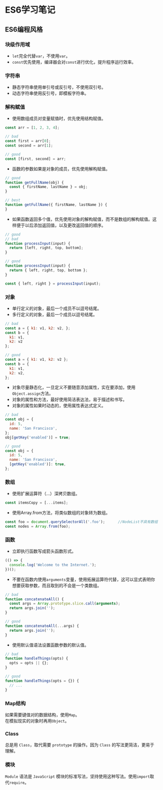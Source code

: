 # ES6学习笔记

## ES6编程风格

### 块级作用域
- `let`完全代替`var`，不使用`var`。
- `const`优先使用，编译器会对`const`进行优化，提升程序运行效率。

### 字符串
- 静态字符串使用单引号或反引号，不使用双引号。
- 动态字符串使用反引号，即模板字符串。

### 解构赋值
- 使用数组成员对变量赋值时，优先使用结构赋值。
```javascript
const arr = [1, 2, 3, 4];

// bad
const first = arr[0];
const second = arr[1];

// good
const [first, second] = arr;
```
- 函数的参数如果是对象的成员，优先使用解构赋值。
```javascript
// good
function getFullName(obj) {
  const { firstName, lastName } = obj;
}

// best
function getFullName({ firstName, lastName }) {
}
```
- 如果函数返回多个值，优先使用对象的解构赋值，而不是数组的解构赋值。这样便于以后添加返回值，以及更改返回值的顺序。
```javascript
// good
// bad
function processInput(input) {
  return [left, right, top, bottom];
}

// good
function processInput(input) {
  return { left, right, top, bottom };
}

const { left, right } = processInput(input);
```

### 对象
- 单行定义的对象，最后一个成员不以逗号结尾。  
- 多行定义的对象，最后一个成员以逗号结尾。  
```javascript
// bad
const a = { k1: v1, k2: v2, };
const b = {
  k1: v1,
  k2: v2
};

// good
const a = { k1: v1, k2: v2 };
const b = {
  k1: v1,
  k2: v2,
};
```

- 对象尽量静态化，一旦定义不要随意添加属性，实在要添加，使用`Object.assign`方法。
- 对象的属性和方法，最好使用简洁表达法，易于描述和书写。
- 对象的属性如果时动态的，使用属性表达式定义。
```javascript
// bad
const obj = {
  id: 5,
  name: 'San Francisco',
};
obj[getKey('enabled')] = true;

// good
const obj = {
  id: 5,
  name: 'San Francisco',
  [getKey('enabled')]: true,
};
```


### 数组
- 使用扩展运算符（…）深拷贝数组。
```javascript
const itemsCopy = [...items];
```
- 使用Array.from方法，将类似数组的对象转为数组。
```javascript
const foo = document.querySelectorAll('.foo');      //NodeList不具有数组的方法
const nodes = Array.from(foo);
```

### 函数
- 立即执行函数写成箭头函数形式。
```javascript
(() => {
  console.log('Welcome to the Internet.');
})();
```
- 不要在函数内使用`arguments`变量，使用拓展运算符代替，这可以显式表明你想要获取参数，而且取到的不会是一个类数组。
```javascript
// bad
function concatenateAll() {
  const args = Array.prototype.slice.call(arguments);
  return args.join('');
}

// good
function concatenateAll(...args) {
  return args.join('');
}
```
- 使用默认值语法设置函数参数的默认值。
```javascript
// bad
function handleThings(opts) {
  opts = opts || {};
}

// good
function handleThings(opts = {}) {
  // ...
}
```

### Map结构
如果需要键值对的数据结构，使用`Map`。  
在模拟现实的对象时再用`Object`。

### Class
总是用 `Class`，取代需要 `prototype` 的操作。因为 `Class` 的写法更简洁，更易于理解。

### 模块
`Module` 语法是 `JavaScript` 模块的标准写法，坚持使用这种写法。使用`import`取代`require`。